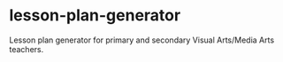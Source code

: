 # lesson-plan-generator
Lesson plan generator for primary and secondary Visual Arts/Media Arts teachers.

